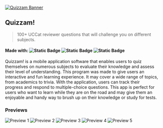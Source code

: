 [![Quizzam Banner](https://github.com/egoRockU/Quizzam/blob/master/screenshots/banner.PNG?raw=true)](https://drive.google.com/uc?export=download&id=1zy-m-jBz9e8L3y0dfZmL6Uc--8QIhczW "Quizzam Direct Download Link (Google Drive)")

## Quizzam! 
> 100+ UCCat reviewer questions that will challenge you on different subjects.

#### Made with: ![Static Badge](https://img.shields.io/badge/androidstudio-darkgreen?style=flat&logo=androidstudio) ![Static Badge](https://img.shields.io/badge/figma-black?style=flat&logo=figma) ![Static Badge](https://img.shields.io/badge/firebase-blue?style=flat&logo=firebase)

Quizzam! is a mobile application software that enables users to quiz themselves on numerous
subjects to evaluate their knowledge and assess their level of understanding. This program was made to
give users an interactive and fun learning experience. It may cover a wide range of topics, from
academics to trivia. With the application, users can track their progress and respond to multiple-choice
questions. This app is perfect for users who want to learn while they are on the road and may give
them an enjoyable and handy way to brush up on their knowledge or study for tests.

### Previews
![Preview 1](https://github.com/egoRockU/Quizzam/blob/master/screenshots/1.png?raw=true)
![Preview 2](https://github.com/egoRockU/Quizzam/blob/master/screenshots/2.png?raw=true)
![Preview 3](https://github.com/egoRockU/Quizzam/blob/master/screenshots/3.png?raw=true)
![Preview 4](https://github.com/egoRockU/Quizzam/blob/master/screenshots/4.png?raw=true)
![Preview 5](https://github.com/egoRockU/Quizzam/blob/master/screenshots/5.png?raw=true)
